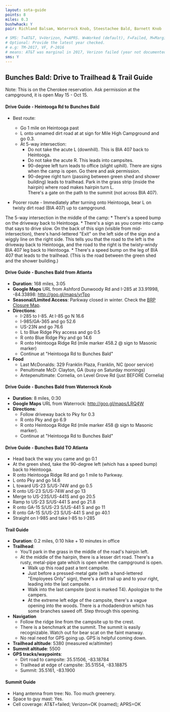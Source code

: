```yaml
---
layout: sota-guide
points: 8
miles: 0.3
bushwhack: Y
pair: Richland Balsam, Waterrock Knob, Steestachee Bald, Barnett Knob

# SMS: T=AT&T, V=Verizon, P=APRS. W=Worked (default), F=Failed, M=Marginal (some failed).
# Optional: Provide the latest year checked.
# e.g: TM-2017, VF, P-2016
# means: AT&T was marginal in 2017, Verizon failed (year not documented), APRS worked in 2016.
sms: Y
---
```

Bunches Bald: Drive to Trailhead & Trail Guide
--------------------------------------------------------

Note: This is on the Cherokee reservation.  Ask permission at the campground, it is open May 15 - Oct 15.

#### Drive Guide - Heintooga Rd to Bunches Bald

* Best route:
    * Go 1 mile on Heintooga past
    * L onto unnamed dirt road at at sign for Mile High Campground and go 0.3.
    * At 5-way intersection:
        * Do not take the acute L (downhill).  This is BIA 407 back to Heintooga.
        * Do not take the acute R.  This leads into campsites.
        * 90-degree left turn leads to office (slight uphill).  There are signs when the camp is open. Go there and ask permission.
        * 90-degree right turn (passing between green shed and shower building) leads to trailhead.  Park in the grass strip (inside the hairpin) where road makes hairpin turn L.  
      There's a gate on the path to the summit (not across BIA 407).

* Poorer route - Immediately after turning onto Heintooga, bear L on twisty dirt road (BIA 407) up to campground.

The 5-way intersection in the middle of the camp:
    * There's a speed bump on the driveway back to Heintooga.
        * There's a sign as you come into camp that says to drive slow.  On the back of this sign (visible from mid-intersection), there's hand-lettered "Exit" on the left side of the sign and a wiggly line on the right side.  This tells you that the road to the left is the driveway back to Heintooga, and the road to the right is the twisty-windy BIA 407 leg back to Heintooga.
    * There's a speed bump on the leg of BIA 407 that leads to the trailhead.  (This is the road between the green shed and the shower building.)

#### Drive Guide - Bunches Bald from Atlanta

* **Duration**: 168 miles, 3:05
* **Google Maps** URL from Ashford Dunwoody Rd and I-285 at 33.91998, -84.33898: http://goo.gl/maps/yrTpo
* **Seasonal/Limited Access**: Parkway closed in winter.  Check the [BRP Closure Map](http://www.nps.gov/maps/blri/road-closures/).
* **Directions**:
    * I-285 to I-85. At I-85 go N 16.6
    * I-985/GA-365 and go 52.6
    * US-23N and go 76.6
    * L to Blue Ridge Pky access and go 0.5
    * R onto Blue Ridge Pky and go 14.6
    * R onto Heintooga Ridge Rd (mile marker 458.2 @ sign to Masonic marker)
    * Continue at "Heintooga Rd to Bunches Bald"    
* **Food**
    * Last McDonalds: 329 Franklin Plaza, Franklin, NC (poor service)
    * Penultimate McD: Clayton, GA (busy on Saturday mornings)
    * Antepenultimate: Cornelia, on Level Grove Rd (just BEFORE Cornelia)

#### Drive Guide - Bunches Bald from Waterrock Knob

* **Duration**: 8 miles, 0:30
* **Google Maps** URL from Waterrock: http://goo.gl/maps/LRQ4W 
* **Directions**:
    * Follow driveway back to Pky for 0.3
    * R onto Pky and go 6.9
    * R onto Heintooga Ridge Rd (mile marker 458 @ sign to Masonic marker).
    * Continue at "Heintooga Rd to Bunches Bald"
        
#### Drive Guide - Bunches Bald TO Atlanta

* Head back the way you came and go 0.1
* At the green shed, take the 90-degree left (which has a speed bump) back to Heintooga.
* R onto Heintooga Ridge Rd and go 1 mile to Parkway.
* L onto Pky and go 14.6
* L toward US-23 S/US-74W and go 0.5
* R onto US-23 S/US-74W and go 13
* Merge to US-23S/US-441S and go 20.5
* Ramp to US-23 S/US-441 S and go 21.8
* R onto GA-15 S/US-23 S/US-441 S and go 11
* R onto GA-15 S/US-23 S/US-441 S and go 40.1
* Straight on I-985 and take I-85 to I-285

#### Trail Guide

* **Duration**: 0.2 miles, 0:10 hike + 10 minutes in office
* **Trailhead**:
    * You'll park in the grass in the middle of the road's hairpin left.
    * At the middle of the hairpin, there is a lesser dirt road.  There's a rusty, metal-pipe gate which is open when the campground is open.
        * Walk up this road past a tent campsite.
        * Just before a pressed-metal gate (with a hand-lettered "Employees Only" sign), there's a dirt trail up and to your right, leading into the last campsite.
        * Walk into the last campsite (post is marked T4).  Apologize to the campers.
        * At the extreme left edge of the campsite, there's a vague opening into the woods.  There is a rhodadendron which has some branches sawed off.  Step through this opening.
* **Navigation**
    * Follow the ridge line from the campsite up to the crest.
    * There is a benchmark at the summit.  The summit is easily recognizable.  Watch out for bear scat on the faint manway.
    * No real need for GPS going up.  GPS is helpful coming down.
* **Trailhead altitude**: 5380 (measured w/altimiter)
* **Summit altitude**: 5500
* **GPS tracks/waypoints**:
    * Dirt road to campsite: 35.51506, -83.18784
    * Trailhead at edge of campsite: 35.51554, -83.18875
    * Summit: 35.5161, -83.1900

#### Summit Guide

* Hang antenna from tree: No.  Too much greenery.
* Space to guy mast: Yes.
* Cell coverage: AT&T=failed; Verizon=OK (roamed); APRS=OK
